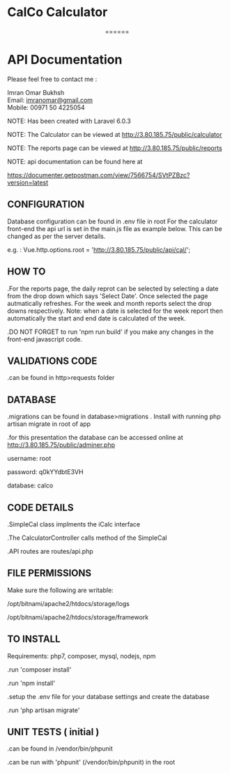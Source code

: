 <p align="center">
<h1>CalCo Calculator</h1>

<p align="center">
======


API Documentation
=============
Please feel free to contact me :

Imran Omar Bukhsh<br>
Email: imranomar@gmail.com<br>
Mobile: 00971 50 4225054<br>

NOTE: Has been created with Laravel 6.0.3

NOTE: The Calculator can be viewed at http://3.80.185.75/public/calculator

NOTE: The reports page can be viewed at http://3.80.185.75/public/reports


NOTE: api documentation can be found here at

https://documenter.getpostman.com/view/7566754/SVtPZBzc?version=latest

CONFIGURATION
-------------
Database configuration can be found in .env file in root
For the calculator front-end the api url is set in the main.js file as example below. This can be changed as per the server details.

e.g. : Vue.http.options.root = 'http://3.80.185.75/public/api/cal/';

HOW TO
-----
.For the reports page, the daily reprot can be selected by selecting a date from the drop down which says 'Select Date'. Once selected the page autmatically refreshes. For the week and month reports select the drop downs respectively. Note: when a date is selected for the week report then automatically the start and end date is calculated of the week.

.DO NOT FORGET to run 'npm run build' if you make any changes in the front-end javascript code.

VALIDATIONS CODE
-----------------
.can be found in http>requests folder

DATABASE
--------
.migrations can be found in database>migrations . Install with running php artisan migrate in root of app

.for this presentation the database can be accessed online at http://3.80.185.75/public/adminer.php

username: root

password: q0kYYdbtE3VH

database: calco


CODE DETAILS
------------
.SimpleCal class implments the iCalc interface

.The CalculatorController calls method of the SimpleCal

.API routes are routes/api.php


FILE PERMISSIONS
----------------
Make sure the following are writable:

/opt/bitnami/apache2/htdocs/storage/logs 

/opt/bitnami/apache2/htdocs/storage/framework


TO INSTALL
----------
Requirements: php7, composer, mysql, nodejs, npm

.run 'composer install'

.run 'npm install'

.setup the .env file for your database settings and create the database

.run 'php artisan migrate'




UNIT TESTS ( initial )
---------------------------
.can be found in /vendor/bin/phpunit

.can be run with 'phpunit' (/vendor/bin/phpunit) in the root

</p>
